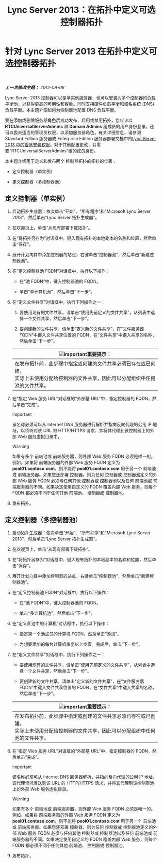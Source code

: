 ﻿---
title: Lync Server 2013：在拓扑中定义可选控制器拓扑
TOCTitle: 在拓扑中定义可选控制器拓扑
ms:assetid: 8e9a659d-23b0-401d-b296-59c7df414d49
ms:mtpsurl: https://technet.microsoft.com/zh-cn/library/Gg398717(v=OCS.15)
ms:contentKeyID: 49313557
ms.date: 05/19/2016
mtps_version: v=OCS.15
ms.translationtype: HT
---

# 针对 Lync Server 2013 在拓扑中定义可选控制器拓扑

 

_**上一次修改主题：** 2012-09-08_

Lync Server 2013 控制器可以是单实例服务器，也可以安装为多个控制器的负载平衡池，以获得更高的可用性和容量。同时支持硬件负载平衡和域名系统 (DNS) 负载平衡。本主题介绍如何为控制器池配置 DNS 负载平衡。

要在添加或删除服务器角色后成功发布、启用或禁用拓扑，您应该以 **RTCUniversalServerAdmins** 和 **Domain Admins** 组成员的用户身份登录。还可以委派适当的管理员权限，以添加服务器角色。有关详细信息，请参阅 Standard Edition 服务器或 Enterprise Edition 服务器部署文档中的[Lync Server 2013 中的委派安装权限](lync-server-2013-delegate-setup-permissions.md)。对于其他配置更改，只需要“RTCUniversalServerAdmins”组的成员身份。

本主题介绍用于定义和发布两个 控制器拓扑的拓扑的步骤：

  - 定义控制器（单实例）

  - 定义控制器（多控制器池）

## 定义控制器（单实例）

1.  启动拓扑生成器：依次单击“开始”、“所有程序”和“Microsoft Lync Server 2013”，然后单击“Lync Server 拓扑生成器”。

2.  在欢迎页上，单击“从现有部署下载拓扑”。

3.  在“将拓扑另存为”对话框中，键入现有拓扑的本地副本的名称和位置，然后单击“保存”。

4.  展开计划向其中添加控制器的站点，右键单击“控制器池”，然后单击“新建控制器池”。

5.  在“定义控制器池 FQDN”对话框中，执行以下操作：
    
      - 在“池 FQDN”中，键入控制器池的 FQDN。
    
      - 单击“单计算机池”，然后单击“下一步”。

6.  在“定义文件共享”对话框中，执行下列操作之一：
    
    1.  要使用现有的文件共享，请单击“使用先前定义的文件共享”，从列表中选择一个文件共享，然后单击“下一步”。
    
    2.  要创建新的文件共享，请单击“定义新的文件共享”，在“文件服务器 FQDN”中键入文件共享位置的 FQDN，在“文件共享”中键入共享的名称，然后单击“下一步”。
    
    <table>
    <thead>
    <tr class="header">
    <th><img src="images/Gg398794.important(OCS.15).gif" title="important" alt="important" />重要提示：</th>
    </tr>
    </thead>
    <tbody>
    <tr class="odd">
    <td>在发布拓扑前，此步骤中指定或创建的文件共享必须已存在或已创建。<br />
    实际上未使用分配给控制器的文件共享，因此可以分配组织中任何池的文件共享。</td>
    </tr>
    </tbody>
    </table>


7.  在“指定 Web 服务 URL”对话框的“外部基 URL”中，指定控制器的 FQDN，然后单击“完成”。
    
    > [!IMPORTANT]
    > 该名称必须可以从 Internet DNS 服务器进行解析并指向反向代理的公用 IP 地址，以侦听对该 URL 的 HTTP/HTTPS 请求，并将其代理到该控制器上的外部 Web 服务虚拟目录中。
    
    > [!WARNING]
    > 如果有多个 前端池或 前端服务器，则外部 Web 服务 FQDN 必须是唯一的。例如，如果将 前端服务器的外部 Web 服务 FQDN 定义为 <strong>pool01.contoso.com</strong>，则不能将 <strong>pool01.contoso.com</strong> 用于另一个 前端池或 前端服务器。如果您还部署 控制器，则为任何 控制器或 控制器池定义的外部 Web 服务 FQDN 必须与任何其他 控制器或 控制器池以及任何 前端池或 前端服务器的不同。如果决定使用自定义的 FQDN 覆盖内部 Web 服务，则每个 FQDN 都必须不同于任何其他 前端池、 控制器或 控制器池。


8.  发布拓扑。

## 定义控制器（多控制器池）

1.  启动拓扑生成器：依次单击“开始”、“所有程序”和“Microsoft Lync Server 2013”，然后单击“Lync Server 拓扑生成器”。

2.  在欢迎页上，单击“从现有部署下载拓扑”。

3.  在“将拓扑另存为”对话框中，键入现有拓扑的本地副本的名称和位置，然后单击“保存”。

4.  展开计划向其中添加控制器的站点，右键单击“控制器池”，然后单击“新建控制器池”。

5.  在“定义控制器池 FQDN”对话框中，执行以下操作：
    
      - 在“池 FQDN”中，键入控制器池的 FQDN。
    
      - 单击“多计算机池”，然后单击“下一步”。

6.  在“定义此池中的计算机”对话框中，执行以下操作：
    
      - 指定第一个池成员的计算机 FQDN，然后单击“添加”。
    
      - 为想要添加的每台计算机重复以上步骤。完成后，单击“下一步”。

7.  在“定义文件共享”对话框中，执行下列操作之一：
    
      - 要使用现有的文件共享，请单击“使用先前定义的文件共享”，从列表中选择一个文件共享，然后单击“下一步”。
    
      - 要创建新的文件共享，请单击“定义新的文件共享”，在“文件服务器 FQDN”中键入文件共享位置的 FQDN，在“文件共享”中键入共享的名称，然后单击“下一步”。
    
    <table>
    <thead>
    <tr class="header">
    <th><img src="images/Gg398794.important(OCS.15).gif" title="important" alt="important" />重要提示：</th>
    </tr>
    </thead>
    <tbody>
    <tr class="odd">
    <td>在发布拓扑前，此步骤中指定或创建的文件共享必须已存在或已创建。<br />
    实际上未使用分配给控制器的文件共享，因此可以分配组织中任何池的文件共享。</td>
    </tr>
    </tbody>
    </table>


8.  在“指定 Web 服务 URL”对话框的“外部基 URL”中，指定控制器的 FQDN，然后单击“完成”。
    
    > [!IMPORTANT]
    > 该名称必须可从 Internet DNS 服务器解析，并指向反向代理的公用 IP 地址，该代理侦听发送到该 URL 的 HTTP/HTTPS 请求，并将其代理到该控制器池上的外部 Web 服务虚拟目录。
    
    > [!WARNING]
    > 如果有多个 前端池或 前端服务器，则外部 Web 服务 FQDN 必须是唯一的。例如，如果将 前端服务器的外部 Web 服务 FQDN 定义为 <strong>pool01.contoso.com</strong>，则不能将 <strong>pool01.contoso.com</strong> 用于另一个 前端池或 前端服务器。如果您还部署 控制器，则为任何 控制器或 控制器池定义的外部 Web 服务 FQDN 必须与任何其他 控制器或 控制器池以及任何 前端池或 前端服务器的不同。如果决定使用自定义的 FQDN 覆盖内部 Web 服务，则每个 FQDN 都必须不同于任何其他 前端池、 控制器或 控制器池。


9.  发布拓扑。

